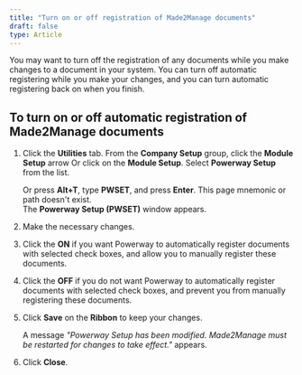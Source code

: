 ```yaml
---
title: "Turn on or off registration of Made2Manage documents"
draft: false
type: Article 
---
```


You may want to turn off the registration of any documents while you make changes to a document in your system. You can turn off automatic registering while you make your changes, and you can turn automatic registering back on when you finish.

## To turn on or off automatic registration of Made2Manage documents

1.  Click the **Utilities** tab. From the **Company Setup** group, click the **Module Setup** arrow Or click on the **Module Setup**. Select **Powerway Setup** from the list.

    Or press **Alt+T**, type **PWSET**, and press **Enter**. This page mnemonic or path doesn't exist. <br> The **Powerway Setup (PWSET)** window appears.

2.  Make the necessary changes.
3.  Click the **ON** if you want Powerway to automatically register documents with selected check boxes, and allow you to manually register these documents.
4.  Click the **OFF** if you do not want Powerway to automatically register documents with selected check boxes, and prevent you from manually registering these documents.
5.  Click **Save** on the **Ribbon** to keep your changes.

    A message *"Powerway Setup has been modified. Made2Manage must be restarted for changes to take effect."* appears.

1.  Click **Close**.